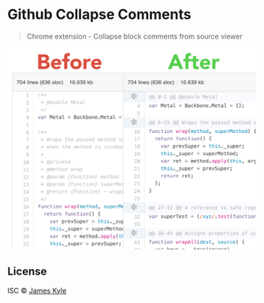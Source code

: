 Github Collapse Comments
========================

> Chrome extension - Collapse block comments from source viewer

<img src="screenshot.png" width="599">

## License

ISC © [James Kyle](github.com/thejameskyle)
